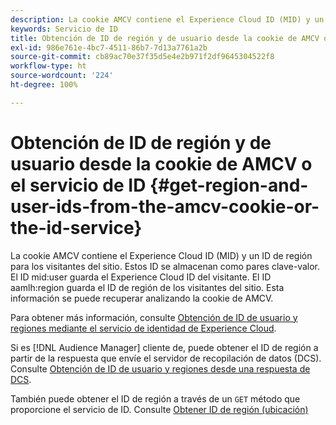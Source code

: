 ```yaml
---
description: La cookie AMCV contiene el Experience Cloud ID (MID) y un ID de región para los visitantes del sitio. Estos ID se almacenan como pares clave-valor. El ID mid user guarda el Experience Cloud ID del visitante. El ID aamlh region guarda el ID de región de los visitantes del sitio. Esta información se puede recuperar analizando la cookie de AMCV.
keywords: Servicio de ID
title: Obtención de ID de región y de usuario desde la cookie de AMCV o el servicio de ID
exl-id: 986e761e-4bc7-4511-86b7-7d13a7761a2b
source-git-commit: cb89ac70e37f35d5e4e2b971f2df9645304522f8
workflow-type: ht
source-wordcount: '224'
ht-degree: 100%

---
```


# Obtención de ID de región y de usuario desde la cookie de AMCV o el servicio de ID {#get-region-and-user-ids-from-the-amcv-cookie-or-the-id-service}

La cookie AMCV contiene el Experience Cloud ID (MID) y un ID de región para los visitantes del sitio. Estos ID se almacenan como pares clave-valor. El ID mid:user guarda el Experience Cloud ID del visitante. El ID aamlh:region guarda el ID de región de los visitantes del sitio. Esta información se puede recuperar analizando la cookie de AMCV.

Para obtener más información, consulte [Obtención de ID de usuario y regiones mediante el servicio de identidad de Experience Cloud](https://experienceleague.adobe.com/docs/audience-manager/user-guide/api-and-sdk-code/dcs/dcs-apis/dcs-mcid-ids.html?lang=es).

Si es [!DNL Audience Manager] cliente de, puede obtener el ID de región a partir de la respuesta que envíe el servidor de recopilación de datos (DCS). Consulte [Obtención de ID de usuario y regiones desde una respuesta de DCS](https://experienceleague.adobe.com/docs/audience-manager/user-guide/api-and-sdk-code/dcs/dcs-apis/dcs-aam-ids.html?lang=es).

También puede obtener el ID de región a través de un `GET` método que proporcione el servicio de ID. Consulte [Obtener ID de región (ubicación)](../library/get-set/getlocationhint.md#reference-a761030ff06c4439946bb56febf42d4c)
